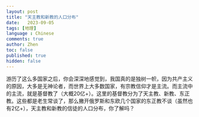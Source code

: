 ```yaml
---
layout: post
title: "天主教和新教的人口分布"
date:   2023-09-05
tags: [地理]
language : Chinese
comments: true
author: Zhen
toc: false
published: true
hidden: false
---
```

游历了这么多国家之后，你会深深地感觉到，我国真的是独树一帜，因为共产主义的原因，大多是无神论者，而世界上大多数国家，有宗教信仰才是主流。而主流中的主流，就是基督教了（大概20亿+）。这里的基督教分为了天主教、新教、东正教。这些都是老生常谈了，那么撇开俄罗斯和东欧几个国家的东正教不谈（虽然也有2亿+），天主教和新教的信徒的人口分布，你了解吗？

##
<!--stackedit_data:
eyJoaXN0b3J5IjpbLTEzNzkzMjYzMDYsOTE3MzgzNTkxXX0=
-->